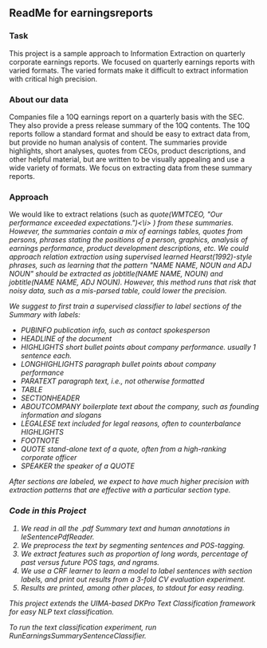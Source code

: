 ## ReadMe for earningsreports

### Task

This project is a sample approach to Information Extraction on quarterly corporate earnings 
reports.  We focused on quarterly earnings reports with varied formats.  The varied formats 
make it difficult to extract information with critical high precision.

### About our data

Companies file a 10Q earnings report on a quarterly basis with the SEC.  They also provide 
a press release summary of the 10Q contents.  The 10Q reports follow a standard format and
should be easy to extract data from, but provide no human analysis of content.  The 
summaries provide highlights, short analyses, quotes from CEOs, product descriptions, and 
other helpful material, but are written to be visually appealing and use a wide variety of
formats.  We focus on extracting data from these summary reports.

### Approach

We would like to extract relations (such as <i>quote(WMTCEO, "Our performance exceeded expectations.")<\i> )
from these summaries.  However, the summaries contain a mix of earnings tables, quotes from
persons, phrases stating the positions of a person, graphics, analysis of earnings performance,
product development descriptions, etc.  We could approach relation extraction using supervised 
learned Hearst(1992)-style phrases, such as learning that the pattern "NAME NAME, NOUN and ADJ NOUN"
should be extracted as <i>jobtitle(NAME NAME, NOUN)</i> and <i>jobtitle(NAME NAME, ADJ NOUN)</i>.
However, this method runs that risk that noisy data, such as a mis-parsed table, could 
lower the precision.

We suggest to first train a supervised classifier to label sections of the Summary with 
labels: 

 * PUBINFO publication info, such as contact spokesperson
 * HEADLINE of the document
 * HIGHLIGHTS short bullet points about company performance.  usually 1 sentence each.
 * LONGHIGHLIGHTS paragraph bullet points about company performance
 * PARATEXT paragraph text, i.e., not otherwise formatted
 * TABLE
 * SECTIONHEADER
 * ABOUTCOMPANY boilerplate text about the company, such as founding information and slogans
 * LEGALESE text included for legal reasons, often to counterbalance HIGHLIGHTS
 * FOOTNOTE
 * QUOTE stand-alone text of a quote, often from a high-ranking corporate officer
 * SPEAKER the speaker of a QUOTE
 
After sections are labeled, we expect to have much higher precision with extraction patterns
that are effective with a particular section type.

### Code in this Project

1. We read in all the .pdf Summary text and human annotations in IeSentencePdfReader.
2. We preprocess the text by segmenting sentences and POS-tagging.
3. We extract features such as proportion of long words, percentage of past versus future POS tags, and ngrams.
4. We use a CRF learner to learn a model to label sentences with section labels, and print out results from a 3-fold
CV evaluation experiment.
5. Results are printed, among other places, to stdout for easy reading.

This project extends the UIMA-based DKPro Text Classification framework for easy NLP 
text classification.  

To run the text classification experiment, run RunEarningsSummarySentenceClassifier.


